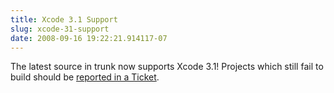 ```yaml
---
title: Xcode 3.1 Support
slug: xcode-31-support
date: 2008-09-16 19:22:21.914117-07
---
```


The latest source in trunk now supports Xcode 3.1! Projects which still fail to build should be [reported in a Ticket](https://darwinbuild.macosforge.org/trac/newticket "New Ticket").
